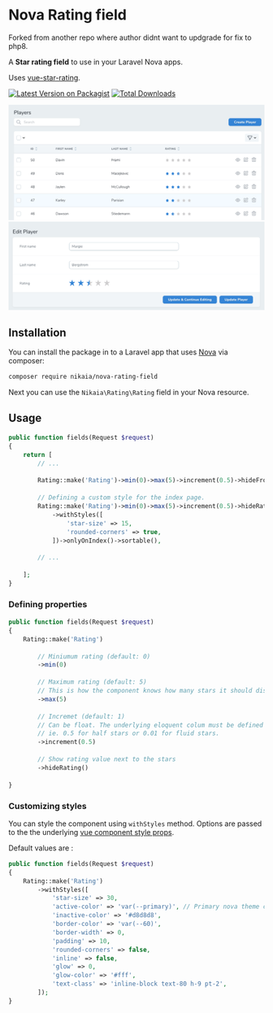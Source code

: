 # Nova Rating field

Forked from another repo where author didnt want to updgrade for fix to php8.

A **Star rating field** to use in your Laravel Nova apps. 

Uses [vue-star-rating](https://github.com/craigh411/vue-star-rating). 

[![Latest Version on Packagist](https://img.shields.io/packagist/v/nikaia/nova-rating-field.svg?style=flat-square)](https://packagist.org/packages/nikaia/nova-rating-field)
[![Total Downloads](https://img.shields.io/packagist/dt/nikaia/nova-rating-field.svg?style=flat-square)](https://packagist.org/packages/nikaia/nova-rating-field)


<p align="center">
    <img src="./docs/players-index.png"/>
    <br/>
    <img src="./docs/players-edit.png" />
</p>


## Installation

You can install the package in to a Laravel app that uses [Nova](https://nova.laravel.com) via composer:

```bash
composer require nikaia/nova-rating-field
```

Next you can use the `Nikaia\Rating\Rating` field in your Nova resource.

## Usage

```php
public function fields(Request $request)
{
    return [
        // ...

        Rating::make('Rating')->min(0)->max(5)->increment(0.5)->hideFromIndex(),
        
        // Defining a custom style for the index page.
        Rating::make('Rating')->min(0)->max(5)->increment(0.5)->hideRating()
            ->withStyles([
                'star-size' => 15,
                'rounded-corners' => true,
            ])->onlyOnIndex()->sortable(),

        // ...    
        
    ];
}
```

### Defining properties

```php
public function fields(Request $request)
{
    Rating::make('Rating')
    
        // Miniumum rating (default: 0)
        ->min(0) 
        
        // Maximum rating (default: 5)
        // This is how the component knows how many stars it should display.
        ->max(5)
        
        // Incremet (default: 1)
        // Can be float. The underlying eloquent colum must be defined as float in that case.
        // ie. 0.5 for half stars or 0.01 for fluid stars.
        ->increment(0.5)
        
        // Show rating value next to the stars
        ->hideRating()
        
}
```

### Customizing styles

You can style the component using `withStyles` method. Options are passed to the the underlying [vue component style props](https://github.com/craigh411/vue-star-rating#style-props). 

Default values are :

```php
public function fields(Request $request)
{
    Rating::make('Rating')
        ->withStyles([
            'star-size' => 30,
            'active-color' => 'var(--primary)', // Primary nova theme color.
            'inactive-color' => '#d8d8d8',
            'border-color' => 'var(--60)',
            'border-width' => 0,
            'padding' => 10,
            'rounded-corners' => false,
            'inline' => false,
            'glow' => 0,
            'glow-color' => '#fff',
            'text-class' => 'inline-block text-80 h-9 pt-2',
        ]);
}
```
